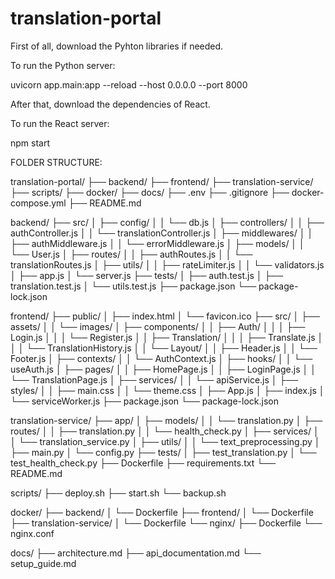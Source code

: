 # translation-portal


First of all, download the Pyhton libraries if needed.


To run the Python server:

uvicorn app.main:app --reload --host 0.0.0.0 --port 8000


After that, download the dependencies of React.

To run the React server:

npm start


FOLDER STRUCTURE:

translation-portal/
├── backend/
├── frontend/
├── translation-service/
├── scripts/
├── docker/
├── docs/
├── .env
├── .gitignore
├── docker-compose.yml
├── README.md


backend/
├── src/
│   ├── config/
│   │   └── db.js
│   ├── controllers/
│   │   ├── authController.js
│   │   └── translationController.js
│   ├── middlewares/
│   │   ├── authMiddleware.js
│   │   └── errorMiddleware.js
│   ├── models/
│   │   └── User.js
│   ├── routes/
│   │   ├── authRoutes.js
│   │   └── translationRoutes.js
│   ├── utils/
│   │   ├── rateLimiter.js
│   │   └── validators.js
│   ├── app.js
│   └── server.js
├── tests/
│   ├── auth.test.js
│   ├── translation.test.js
│   └── utils.test.js
├── package.json
└── package-lock.json


frontend/
├── public/
│   ├── index.html
│   └── favicon.ico
├── src/
│   ├── assets/
│   │   └── images/
│   ├── components/
│   │   ├── Auth/
│   │   │   ├── Login.js
│   │   │   └── Register.js
│   │   ├── Translation/
│   │   │   ├── Translate.js
│   │   │   └── TranslationHistory.js
│   │   └── Layout/
│   │       ├── Header.js
│   │       └── Footer.js
│   ├── contexts/
│   │   └── AuthContext.js
│   ├── hooks/
│   │   └── useAuth.js
│   ├── pages/
│   │   ├── HomePage.js
│   │   ├── LoginPage.js
│   │   └── TranslationPage.js
│   ├── services/
│   │   └── apiService.js
│   ├── styles/
│   │   ├── main.css
│   │   └── theme.css
│   ├── App.js
│   ├── index.js
│   └── serviceWorker.js
├── package.json
└── package-lock.json


translation-service/
├── app/
│   ├── models/
│   │   └── translation.py
│   ├── routes/
│   │   ├── translation.py
│   │   └── health_check.py
│   ├── services/
│   │   └── translation_service.py
│   ├── utils/
│   │   └── text_preprocessing.py
│   ├── main.py
│   └── config.py
├── tests/
│   ├── test_translation.py
│   └── test_health_check.py
├── Dockerfile
├── requirements.txt
└── README.md


scripts/
├── deploy.sh
├── start.sh
└── backup.sh

docker/
├── backend/
│   └── Dockerfile
├── frontend/
│   └── Dockerfile
├── translation-service/
│   └── Dockerfile
└── nginx/
    ├── Dockerfile
    └── nginx.conf


docs/
├── architecture.md
├── api_documentation.md
└── setup_guide.md








